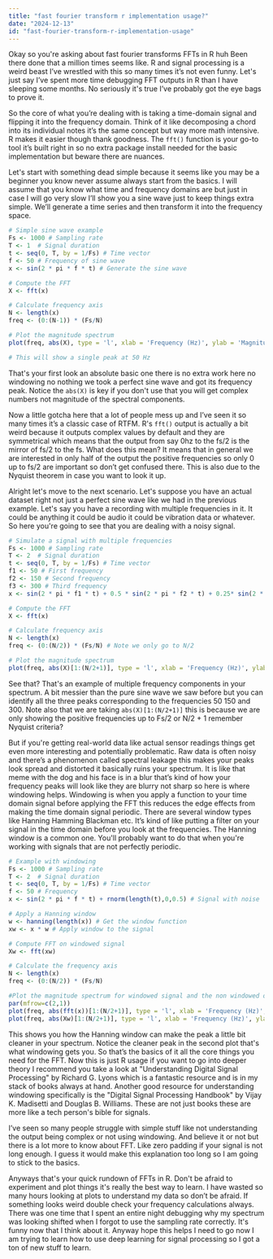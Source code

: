 ```yaml
---
title: "fast fourier transform r implementation usage?"
date: "2024-12-13"
id: "fast-fourier-transform-r-implementation-usage"
---
```


Okay so you're asking about fast fourier transforms FFTs in R huh Been there done that a million times seems like. R and signal processing is a weird beast I’ve wrestled with this so many times it’s not even funny. Let's just say I’ve spent more time debugging FFT outputs in R than I have sleeping some months. No seriously it's true I’ve probably got the eye bags to prove it.

So the core of what you’re dealing with is taking a time-domain signal and flipping it into the frequency domain.  Think of it like decomposing a chord into its individual notes it’s the same concept but way more math intensive. R makes it easier though thank goodness. The `fft()` function is your go-to tool it’s built right in so no extra package install needed for the basic implementation but beware there are nuances.

Let's start with something dead simple because it seems like you may be a beginner you know never assume always start from the basics. I will assume that you know what time and frequency domains are but just in case I will go very slow I’ll show you a sine wave just to keep things extra simple. We’ll generate a time series and then transform it into the frequency space.

```R
# Simple sine wave example
Fs <- 1000 # Sampling rate
T <- 1  # Signal duration
t <- seq(0, T, by = 1/Fs) # Time vector
f <- 50 # Frequency of sine wave
x <- sin(2 * pi * f * t) # Generate the sine wave

# Compute the FFT
X <- fft(x)

# Calculate frequency axis
N <- length(x)
freq <- (0:(N-1)) * (Fs/N)

# Plot the magnitude spectrum
plot(freq, abs(X), type = 'l', xlab = 'Frequency (Hz)', ylab = 'Magnitude')

# This will show a single peak at 50 Hz
```

That's your first look an absolute basic one there is no extra work here no windowing no nothing we took a perfect sine wave and got its frequency peak. Notice the `abs(X)` is key if you don't use that you will get complex numbers not magnitude of the spectral components.

Now a little gotcha here that a lot of people mess up and I’ve seen it so many times it’s a classic case of RTFM. R's `fft()` output is actually a bit weird because it outputs complex values by default and they are symmetrical which means that the output from say 0hz to the fs/2 is the mirror of fs/2 to the fs. What does this mean? It means that in general we are interested in only half of the output the positive frequencies so only 0 up to fs/2 are important so don’t get confused there. This is also due to the Nyquist theorem in case you want to look it up.

Alright let's move to the next scenario. Let's suppose you have an actual dataset right not just a perfect sine wave like we had in the previous example. Let's say you have a recording with multiple frequencies in it. It could be anything it could be audio it could be vibration data or whatever. So here you're going to see that you are dealing with a noisy signal.

```R
# Simulate a signal with multiple frequencies
Fs <- 1000 # Sampling rate
T <- 2  # Signal duration
t <- seq(0, T, by = 1/Fs) # Time vector
f1 <- 50 # First frequency
f2 <- 150 # Second frequency
f3 <- 300 # Third frequency
x <- sin(2 * pi * f1 * t) + 0.5 * sin(2 * pi * f2 * t) + 0.25* sin(2 * pi * f3 * t) + rnorm(length(t),0,0.2) # Signal with three frequencies and noise

# Compute the FFT
X <- fft(x)

# Calculate frequency axis
N <- length(x)
freq <- (0:(N/2)) * (Fs/N) # Note we only go to N/2

# Plot the magnitude spectrum
plot(freq, abs(X)[1:(N/2+1)], type = 'l', xlab = 'Frequency (Hz)', ylab = 'Magnitude', main = "Multi Frequency Signal")
```

See that? That's an example of multiple frequency components in your spectrum. A bit messier than the pure sine wave we saw before but you can identify all the three peaks corresponding to the frequencies 50 150 and 300. Note also that we are taking `abs(X)[1:(N/2+1)]` this is because we are only showing the positive frequencies up to Fs/2 or N/2 + 1 remember Nyquist criteria?

But if you're getting real-world data like actual sensor readings things get even more interesting and potentially problematic. Raw data is often noisy and there’s a phenomenon called spectral leakage this makes your peaks look spread and distorted it basically ruins your spectrum. It is like that meme with the dog and his face is in a blur that’s kind of how your frequency peaks will look like they are blurry not sharp so here is where windowing helps. Windowing is when you apply a function to your time domain signal before applying the FFT this reduces the edge effects from making the time domain signal periodic. There are several window types like Hanning Hamming Blackman etc. It’s kind of like putting a filter on your signal in the time domain before you look at the frequencies. The Hanning window is a common one. You'll probably want to do that when you're working with signals that are not perfectly periodic.

```R
# Example with windowing
Fs <- 1000 # Sampling rate
T <- 2  # Signal duration
t <- seq(0, T, by = 1/Fs) # Time vector
f <- 50 # Frequency
x <- sin(2 * pi * f * t) + rnorm(length(t),0,0.5) # Signal with noise

# Apply a Hanning window
w <- hanning(length(x)) # Get the window function
xw <- x * w # Apply window to the signal

# Compute FFT on windowed signal
Xw <- fft(xw)

# Calculate the frequency axis
N <- length(x)
freq <- (0:(N/2)) * (Fs/N)

#Plot the magnitude spectrum for windowed signal and the non windowed one
par(mfrow=c(2,1))
plot(freq, abs(fft(x))[1:(N/2+1)], type = 'l', xlab = 'Frequency (Hz)', ylab = 'Magnitude' , main = "No window")
plot(freq, abs(Xw)[1:(N/2+1)], type = 'l', xlab = 'Frequency (Hz)', ylab = 'Magnitude', main = "Windowed Signal" )

```

This shows you how the Hanning window can make the peak a little bit cleaner in your spectrum. Notice the cleaner peak in the second plot that's what windowing gets you. So that’s the basics of it all the core things you need for the FFT.
Now this is just R usage if you want to go into deeper theory I recommend you take a look at "Understanding Digital Signal Processing" by Richard G. Lyons which is a fantastic resource and is in my stack of books always at hand. Another good resource for understanding windowing specifically is the "Digital Signal Processing Handbook" by Vijay K. Madisetti and Douglas B. Williams. These are not just books these are more like a tech person's bible for signals.

I’ve seen so many people struggle with simple stuff like not understanding the output being complex or not using windowing. And believe it or not but there is a lot more to know about FFT. Like zero padding if your signal is not long enough. I guess it would make this explanation too long so I am going to stick to the basics.

Anyways that's your quick rundown of FFTs in R. Don't be afraid to experiment and plot things it's really the best way to learn. I have wasted so many hours looking at plots to understand my data so don’t be afraid. If something looks weird double check your frequency calculations always. There was one time that I spent an entire night debugging why my spectrum was looking shifted when I forgot to use the sampling rate correctly. It's funny now that I think about it. Anyway hope this helps I need to go now I am trying to learn how to use deep learning for signal processing so I got a ton of new stuff to learn.
